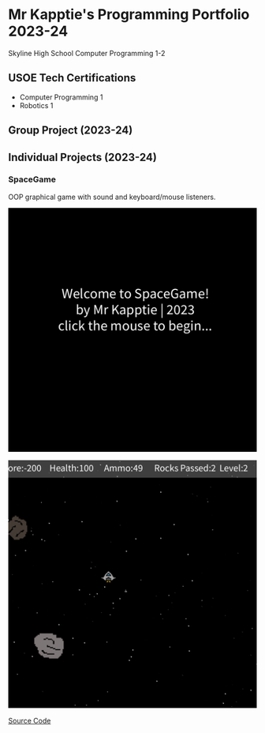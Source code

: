 # Mr Kapptie's Programming Portfolio 2023-24
Skyline High School Computer Programming 1-2

## USOE Tech Certifications
* Computer Programming 1
* Robotics 1 

## Group Project (2023-24)

## Individual Projects (2023-24)

### SpaceGame
OOP graphical game with sound and keyboard/mouse listeners.

![Start Screen](https://github.com/kappter/programmingportfolioA32024/blob/main/images/sg3.png?raw=true)

![Gameplay](https://github.com/kappter/programmingportfolioA32024/blob/main/images/sg1.png?raw=true)

[Source Code](https://github.com/kappter/programmingportfolioA32024/blob/main/src/SpaceGame2.zip)
